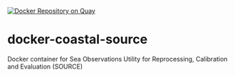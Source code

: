 [![Docker Repository on Quay](https://quay.io/repository/galaxy/coastal-source-headless/status "Docker Repository on Quay")](https://quay.io/repository/galaxy/coastal-source-headless)

# docker-coastal-source
Docker container for Sea Observations Utility for Reprocessing, Calibration and Evaluation (SOURCE)
